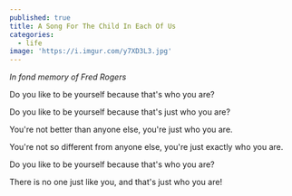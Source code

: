 ```yaml
---
published: true
title: A Song For The Child In Each Of Us
categories:
  - life
image: 'https://i.imgur.com/y7XD3L3.jpg'
---
```

_In fond memory of Fred Rogers_

Do you like to be yourself
because that's who you are?

Do you like to be yourself
because that's just who you are?

You're not better 
than anyone else,
you're  just who you are.

You're not so different 
from anyone else,
you're  just exactly
who you are.

Do you like to be yourself
because that's who you are?

There is no one
just like you,
and that's just who you are!
